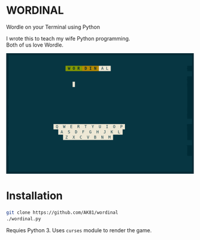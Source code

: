 # WORDINAL
Wordle on your Terminal using Python

I wrote this to teach my wife Python programming. <br/>
Both of us love Wordle.

![](media/game.gif)

# Installation

```bash
git clone https://github.com/AK81/wordinal
./wordinal.py
```

Requies Python 3. Uses `curses` module to render the game. 


